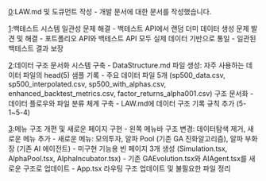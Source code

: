 [0](20251014):LAW.md 및 도큐먼트 작성
    - 개발 문서에 대한 문서를 작성했습니다.

[1](20250925):백테스트 시스템 일관성 문제 해결
    - 백테스트 API에서 랜덤 더미 데이터 생성 문제 발견 및 해결
    - 포트폴리오 API와 백테스트 API 모두 실제 데이터 기반으로 통일
    - 일관된 백테스트 결과 보장

[2](20250114):데이터 구조 문서화 시스템 구축
    - DataStructure.md 파일 생성: 자주 사용하는 데이터 파일의 head(5) 샘플 기록
    - 주요 데이터 파일 5개 (sp500_data.csv, sp500_interpolated.csv, sp500_with_alphas.csv, enhanced_backtest_metrics.csv, factor_returns_alpha001.csv) 구조 문서화
    - 데이터 플로우와 파일 분류 체계 구축
    - LAW.md에 데이터 구조 기록 규칙 추가 (5-1~5-4)

[3](20250114):메뉴 구조 개편 및 새로운 페이지 구현
    - 왼쪽 메뉴바 구조 변경: 데이터탐색 제거, 새로운 메뉴 추가
    - 새로운 메뉴: 모의투자, 알파 Pool (기존 GA 진화알고리즘), 알파 부화장 (기존 AI 에이전트)
    - 미구현 기능용 빈 페이지 3개 생성 (Simulation.tsx, AlphaPool.tsx, AlphaIncubator.tsx)
    - 기존 GAEvolution.tsx와 AIAgent.tsx를 새로운 구조로 업데이트
    - App.tsx 라우팅 구조 업데이트 및 불필요한 파일 정리